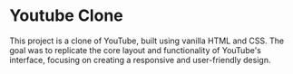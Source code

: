 # Youtube Clone
 This project is a clone of YouTube, built using vanilla HTML and CSS. The goal was to replicate the core layout and functionality of YouTube's interface, focusing on creating a responsive and user-friendly design.
